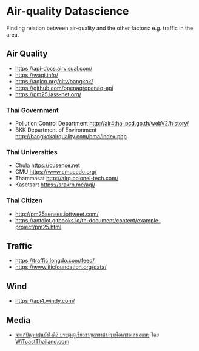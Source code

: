 # Air-quality Datascience

Finding relation between air-quality and the other factors: e.g. traffic in the area.


## Air Quality

* https://api-docs.airvisual.com/
* https://waqi.info/
* https://aqicn.org/city/bangkok/
* https://github.com/openaq/openaq-api
* https://pm25.lass-net.org/

### Thai Government

* Pollution Control Department http://air4thai.pcd.go.th/webV2/history/
* BKK Department of Environment http://bangkokairquality.com/bma/index.php

### Thai Universities

* Chula https://cusense.net
* CMU https://www.cmuccdc.org/
* Thammasat http://airq.colonel-tech.com/
* Kasetsart https://srakrn.me/aqi/

### Thai Citizen

* http://pm25senses.iottweet.com/
* https://antoiot.gitbooks.io/th-document/content/example-project/pm25.html


## Traffic

* https://traffic.longdo.com/feed/
* https://www.iticfoundation.org/data/


## Wind

* https://api4.windy.com/


## Media

* [จะแก้ปัญหาฝุ่นยังไงดี? ประชุมผู้เชี่ยวชาญสาขาต่างๆ เพื่อหาข้อเสนอแนะ](https://www.youtube.com/watch?v=w9GBf81v1qo)
 โดย [WiTcastThailand.com](https://www.witcastthailand.com/)
